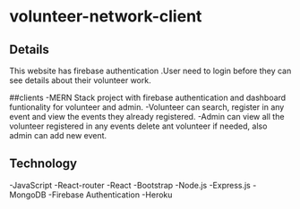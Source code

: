 # volunteer-network-client

## Details 
This website has firebase authentication .User need to login before they can see details about their volunteer work.


##clients
-MERN Stack project with firebase authentication and dashboard funtionality for volunteer and admin.
-Volunteer can search, register in any event and view the events they already registered.
-Admin can view all the volunteer registered in any events delete ant volunteer if needed, also admin can add new event.



## Technology

-JavaScript 
-React-router
-React 
-Bootstrap
-Node.js
-Express.js
-MongoDB 
-Firebase Authentication 
-Heroku 

